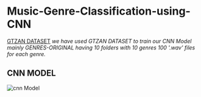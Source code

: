 # Music-Genre-Classification-using-CNN
[GTZAN DATASET](https://www.kaggle.com/datasets/andradaolteanu/gtzan-dataset-music-genre-classification) _we have used GTZAN DATASET to train our CNN Model mainly GENRES-ORIGINAL having 10 folders with 10 genres 100 '.wav' files for each genre._

## CNN MODEL
![cnn Model]()